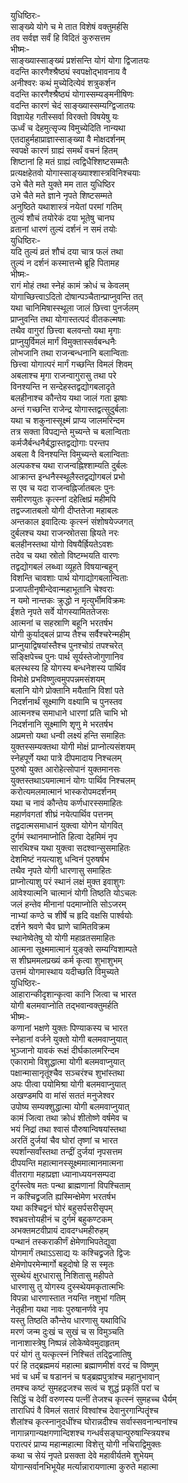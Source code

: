 युधिष्ठिरः-   
साङ्ख्ये योगे च मे तात विशेषं वक्तुमर्हसि  
तव सर्वज्ञ सर्वं हि विदितं कुरुसत्तम  
भीष्मः-   
साङ्ख्यास्साङ्ख्यं प्रशंसन्ति योगं योगा द्विजातयः  
वदन्ति कारणैश्श्रैष्ठ्यं स्वपक्षोद्भावनाय वै  
अनीश्वरः कथं मुच्येदित्येवं शत्रुकर्शन  
वदन्ति कारणैश्श्रैष्ठ्यं योगास्सम्यङ्मनीषिणः  
वदन्ति कारणं चेदं साङ्ख्यास्सम्यग्द्विजातयः  
विज्ञायेह गतीस्सर्वा विरक्तो विषयेषु यः  
ऊर्ध्वं च देहमुत्सृज्य विमुच्येदिति नान्यथा  
एतदाहुर्महाप्राज्ञास्साङ्ख्या वै मोक्षदर्शनम्  
स्वपक्षे कारणं ग्राह्यं समर्थं वचनं हितम्  
शिष्टानां हि मतं ग्राह्यं त्वद्विधैश्शिष्टसम्मतैः  
प्रत्यक्षहेतवो योगास्साङ्ख्याश्शास्त्रविनिश्चयाः  
उभे चैते मते युक्ते मम तात युधिष्ठिर  
उभे चैते मते ज्ञाने नृपते शिष्टसम्मते  
अनुष्ठिते यथाशास्त्रं नयेतां परमां गतिम्  
तुल्यं शौचं तयोरेकं दया भूतेषु चानघ  
व्रतानां धारणं तुल्यं दर्शनं न समं तयोः  
युधिष्ठिरः-   
यदि तुल्यं व्रतं शौचं दया चात्र फलं तथा  
तुल्यं न दर्शनं कस्मात्तन्मे ब्रूहि पितामह  
भीष्मः-   
रागं मोहं तथा स्नेहं कामं क्रोधं च केवलम्  
योगाच्छित्त्वाऽदितो दोषान्पञ्चैतान्प्राप्नुवन्ति तत्  
यथा चानिमिषास्स्थूला जालं छित्त्वा पुनर्जलम्  
प्राप्नुवन्ति तथा योगास्तत्पदं वीतकल्मषाः  
तथैव वागुरां छित्त्वा बलवन्तो यथा मृगाः  
प्राप्नुयुर्विमलं मार्गं विमुक्तास्सर्वबन्धनैः  
लोभजानि तथा राजन्बन्धनानि बलान्विताः  
छित्त्वा योगात्परं मार्गं गच्छन्ति विमलं शिवम्  
अबलाश्च मृगा राजन्वागुरासु तथा परे  
विनश्यन्ति न सन्देहस्तद्वद्योगबलादृते  
बलहीनाश्च कौन्तेय यथा जालं गता झषाः  
अन्तं गच्छन्ति राजेन्द्र योगास्तद्वत्सुदुर्बलाः  
यथा च शकुनास्सूक्ष्मं प्राप्य जालमरिन्दम  
तत्र सक्ता विपद्यन्ते मुच्यन्ते च बलान्विताः  
कर्मजैर्बन्धनैर्बद्धास्तद्वद्योगाः परन्तप  
अबला वै विनश्यन्ति विमुच्यन्ते बलान्विताः  
अल्पकश्च यथा राजन्वह्निश्शाम्यति दुर्बलः  
आक्रान्त इन्धनैस्स्थूलैस्तद्वद्योगबलं प्रभो  
स एव च यदा राजन्वह्निर्जातबलः पुनः  
समीरणयुतः कृत्स्नां दहेत्क्षिप्रं महीमपि  
तद्वज्जातबलो योगी दीप्ततेजा महाबलः  
अन्तकाल इवादित्यः कृत्स्नं संशोषयेज्जगत्  
दुर्बलश्च यथा राजन्स्रोतसा ह्रियते नरः  
बलहीनस्तथा योगो विषयैर्ह्रियतेऽवशः  
तदेव च यथा स्रोतो विष्टम्भयति वारणः  
तद्वद्योगबलं लब्ध्वा व्यूहते विषयान्बहून्  
विशन्ति चावशाः पार्थ योगाद्योगबलान्विताः  
प्रजापतीनृषीन्देवान्महाभूतानि चेश्वराः  
न यमो नान्तकः क्रुद्धो न मृत्युर्भीमविक्रमः  
ईशते नृपते सर्वे योगस्यामिततेजसः  
आत्मनां च सहस्राणि बहूनि भरतर्षभ  
योगी कुर्याद्बलं प्राप्य तैश्च सर्वैश्चरेन्महीम्  
प्राप्नुयाद्विषयांस्तैश्च पुनश्चोग्रं तपश्चरेत्  
सङ्क्षिपेच्च पुनः पार्थ सूर्यस्तेजोगुणानिव  
बलस्थस्य हि योगस्य बन्धनेशस्य पार्थिव  
विमोक्षे प्रभविष्णुत्वमुपपन्नमसंशयम्  
बलानि योगे प्रोक्तानि मयैतानि विशां पते  
निदर्शनार्थं सूक्ष्माणि वक्ष्यामि च पुनस्तव  
आत्मनश्च समाधाने धारणां प्रति चाभि भो  
निदर्शनानि सूक्ष्माणि शृणु मे भरतर्षभ  
अप्रमत्तो यथा धन्वी लक्ष्यं हन्ति समाहितः  
युक्तस्सम्यक्तथा योगी मोक्षं प्राप्नोत्यसंशयम्  
स्नेहपूर्णे यथा पात्रे दीपमादाय निश्चलम्  
पुरुषो युक्त आरोहेत्सोपानं युक्तमानसः  
युक्तस्तथाऽयमात्मानं योगः पार्थिव निश्चलम्  
करोत्यमलमात्मानं भास्करोपमदर्शनम्  
यथा च नावं कौन्तेय कर्णधारस्समाहितः  
महार्णवगतां शीघ्रं नयेत्पार्थिव पत्तनम्  
तद्वदात्मसमाधानं युक्त्वा योगेन योगवित्  
दुर्गमं स्थानमाप्नोति हित्वा देहमिमं नृप  
सारथिश्च यथा युक्त्वा सदश्वान्सुसमाहितः  
देशमिष्टं नयत्याशु धन्विनं पुरुषर्षभ  
तथैव नृपते योगी धारणासु समाहितः  
प्राप्नोत्याशु परं स्थानं लक्षं मुक्त इवाशुगः  
आवेश्यात्मनि चात्मानं योगी तिष्ठति योऽचलः  
जलं हन्तेव मीनानां पदमाप्नोति सोऽजरम्  
नाभ्यां कण्ठे च शीर्षे च हृदि वक्षसि पार्श्वयोः  
दर्शने श्रवणे चैव घ्राणे चामितविक्रम  
स्थानेष्वेतेषु यो योगी महाव्रतसमाहितः  
आत्मना सूक्ष्ममात्मानं युङ्क्ते सम्यग्विशाम्पते  
स शीघ्रममलप्रख्यं कर्म कृत्वा शुभाशुभम्  
उत्तमं योगमास्थाय यदीच्छति विमुच्यते  
युधिष्ठिरः-   
आहारान्कीदृशान्कृत्वा कानि जित्वा च भारत  
योगी बलमवाप्नोति तद्भवान्वक्तुमर्हति  
भीष्मः-   
कणानां भक्षणे युक्तः पिण्याकस्य च भारत  
स्नेहानां वर्जने युक्तो योगी बलमवाप्नुयात्  
भुञ्जानो यावकं रूक्षं दीर्घकालमरिन्दम  
एकारामो विशुद्धात्मा योगी बलमवाप्नुयात्  
पक्षान्मासानृतूंश्चैव सञ्चरंश्च शुभांस्तथा  
अपः पीत्वा पयोमिश्रा योगी बलमवाप्नुयात्  
अखण्डमपि वा मांसं सततं मनुजेश्वर  
उपोष्य सम्यक्शुद्धात्मा योगी बलमवाप्नुयात्  
कामं जित्वा तथा क्रोधं शीतोष्णे वर्षमेव च  
भयं निद्रां तथा श्वासं पौरुषान्विषयांस्तथा  
अरतिं दुर्जयां चैव घोरां तृष्णां च भारत  
स्पर्शान्सर्वांस्तथा तन्द्रीं दुर्जयां नृपसत्तम  
दीपयन्ति महात्मानस्सूक्ष्ममात्मानमात्मना  
वीतरागा महाप्रज्ञा ध्यानाध्ययनसम्पदा  
दुर्गस्त्वेष मतः पन्था ब्राह्मणानां विपश्चिताम्  
न कश्चिद्व्रजति ह्यस्मिन्क्षेमेण भरतर्षभ  
यथा कश्चिद्वनं घोरं बहुसर्पसरीसृपम्  
श्वभ्रवत्तोयहीनं च दुर्गमं बहुकण्टकम्  
अभक्तमटवीप्रायं दावदग्धमहीरुहम्  
पन्थानं तस्कराकीर्णं क्षेमेणाभिपतेद्युवा  
योगमार्गं तथाऽऽसाद्य यः कश्चिद्व्रजते द्विजः  
क्षेमेणोपरमेन्मार्गो बहुदोषो हि स स्मृतः  
सुस्थेयं क्षुरधारासु निशितासु महीपते  
धारणासु तु योगस्य दुस्स्थेयमकृतात्मभिः  
विपन्ना धारणास्तात नयन्ति नशुभां गतिम्  
नेतृहीना यथा नावः पुरुषानर्णवे नृप  
यस्तु तिष्ठति कौन्तेय धारणासु यथाविधि  
मरणं जन्म दुःखं च सुखं च स विमुञ्चति  
नानाशास्त्रेषु निष्पन्नं लोकेष्वेवमुदाहृतम्  
परं योगं तु यत्कृत्स्नं निश्चितं तद्द्विजातिषु  
परं हि तद्ब्रह्ममयं महात्मा ब्रह्माणमीशं वरदं च विष्णुम्  
भवं च धर्मं च षडाननं च षड्ब्रह्मपुत्रांश्च महानुभावान्  
तमश्च कष्टं सुमहद्रजश्च सत्वं च शुद्धं प्रकृतिं परां च  
सिद्धिं च देवीं वरुणस्य पत्नीं तेजश्च कृत्स्नं सुमहच्च धैर्यम्  
ताराधिपं वै विमलं सतारं विश्वांश्च देवानुरगान्पितॄंश्च  
शैलांश्च कृत्स्नानुदधींश्च घोरान्नदीश्च सर्वास्सवनान्घनांश्च  
नागान्नगान्यक्षगणान्दिशश्च गन्धर्वसङ्घान्पुरुषान्स्त्रियश्च  
परात्परं प्राप्य महान्महात्मा विशेत्तु योगी नचिराद्विमुक्तः  
कथा च सेयं नृपते प्रसक्ता देवे महावीर्यतमे शुभेयम्  
योगान्सर्वानभिभूयेह मर्त्यान्नारायणात्मा कुरुते महात्मा   
